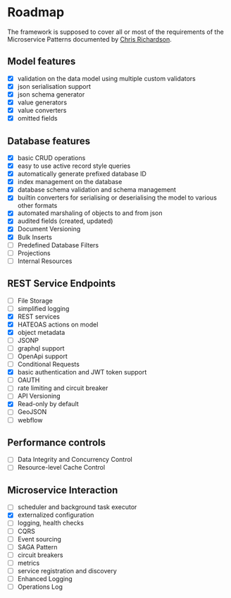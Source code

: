 # Roadmap

The framework is supposed to cover all or most of the requirements of the Microservice Patterns documented by [Chris Richardson](http://microservices.io/patterns/index.html).

## Model features
- [x] validation on the data model using multiple custom validators
- [x] json serialisation support
- [x] json schema generator
- [x] value generators
- [x] value converters
- [x] omitted fields

## Database features
- [x] basic CRUD operations
- [x] easy to use active record style queries
- [x] automatically generate prefixed database ID
- [x] index management on the database
- [x] database schema validation and schema management
- [x] builtin converters for serialising or deserialising the model to various other formats
- [x] automated marshaling of objects to and from json
- [x] audited fields (created, updated)
- [x] Document Versioning
- [x] Bulk Inserts
- [ ] Predefined Database Filters
- [ ] Projections
- [ ] Internal Resources

## REST Service Endpoints
- [ ] File Storage
- [ ] simplified logging
- [x] REST services
- [x] HATEOAS actions on model
- [x] object metadata
- [ ] JSONP
- [ ] graphql support
- [ ] OpenApi support
- [ ] Conditional Requests
- [x] basic authentication and JWT token support
- [ ] OAUTH
- [ ] rate limiting and circuit breaker
- [ ] API Versioning
- [x] Read-only by default
- [ ] GeoJSON
- [ ] webflow

## Performance controls
- [ ] Data Integrity and Concurrency Control
- [ ] Resource-level Cache Control

## Microservice Interaction
- [ ] scheduler and background task executor
- [x] externalized configuration
- [ ] logging, health checks
- [ ] CQRS
- [ ] Event sourcing
- [ ] SAGA Pattern
- [ ] circuit breakers
- [ ] metrics
- [ ] service registration and discovery
- [ ] Enhanced Logging
- [ ] Operations Log
